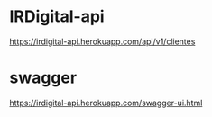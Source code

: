 # IRDigital-api

https://irdigital-api.herokuapp.com/api/v1/clientes

# swagger
https://irdigital-api.herokuapp.com/swagger-ui.html

